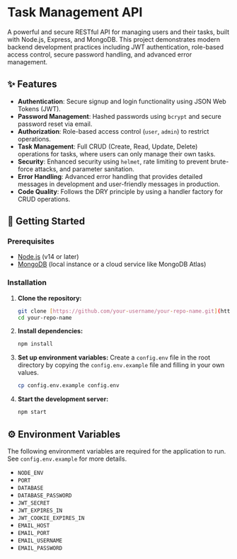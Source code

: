 # Task Management API

A powerful and secure RESTful API for managing users and their tasks, built with Node.js, Express, and MongoDB. This project demonstrates modern backend development practices including JWT authentication, role-based access control, secure password handling, and advanced error management.

## ✨ Features

-   **Authentication**: Secure signup and login functionality using JSON Web Tokens (JWT).
-   **Password Management**: Hashed passwords using `bcrypt` and secure password reset via email.
-   **Authorization**: Role-based access control (`user`, `admin`) to restrict operations.
-   **Task Management**: Full CRUD (Create, Read, Update, Delete) operations for tasks, where users can only manage their own tasks.
-   **Security**: Enhanced security using `helmet`, rate limiting to prevent brute-force attacks, and parameter sanitation.
-   **Error Handling**: Advanced error handling that provides detailed messages in development and user-friendly messages in production.
-   **Code Quality**: Follows the DRY principle by using a handler factory for CRUD operations.

## 🚀 Getting Started

### Prerequisites

-   [Node.js](https://nodejs.org/) (v14 or later)
-   [MongoDB](https://www.mongodb.com/) (local instance or a cloud service like MongoDB Atlas)

### Installation

1.  **Clone the repository:**
    ```bash
    git clone [https://github.com/your-username/your-repo-name.git](https://github.com/your-username/your-repo-name.git)
    cd your-repo-name
    ```

2.  **Install dependencies:**
    ```bash
    npm install
    ```

3.  **Set up environment variables:**
    Create a `config.env` file in the root directory by copying the `config.env.example` file and filling in your own values.

    ```bash
    cp config.env.example config.env
    ```

4.  **Start the development server:**
    ```bash
    npm start
    ```

## ⚙️ Environment Variables

The following environment variables are required for the application to run. See `config.env.example` for more details.

-   `NODE_ENV`
-   `PORT`
-   `DATABASE`
-   `DATABASE_PASSWORD`
-   `JWT_SECRET`
-   `JWT_EXPIRES_IN`
-   `JWT_COOKIE_EXPIRES_IN`
-   `EMAIL_HOST`
-   `EMAIL_PORT`
-   `EMAIL_USERNAME`
-   `EMAIL_PASSWORD`